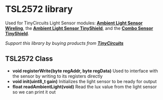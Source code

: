 # TSL2572 library

Used for TinyCircuits Light Sensor modules: **[Ambient Light Sensor Wireling](https://tinycircuits.com/products/ambient-light-sensor-wireling?_pos=7&_sid=a9b4d2d5f&_ss=r)**, the **[Ambient Light Sensor TinyShield](https://tinycircuits.com/products/ambient-light-tinyshield?_pos=5&_sid=a9b4d2d5f&_ss=r)**, and the **[Combo Sensor TinyShield](https://tinycircuits.com/products/combo-sensor-tinyshield?_pos=8&_sid=a9b4d2d5f&_ss=r)**. 

*Support this library by buying products from **[TinyCircuits](https://tinycircuits.com/)***


## TSL2572 Class

* **void registerWrite(byte regAddr, byte regData)** Used to interface with the sensor by writing to its registers directly
* **void init(uint8_t gain)** Initializes the light sensor to be ready for output
* **float readAmbientLight(void)** Read the lux value from the light sensor so we can print it out
